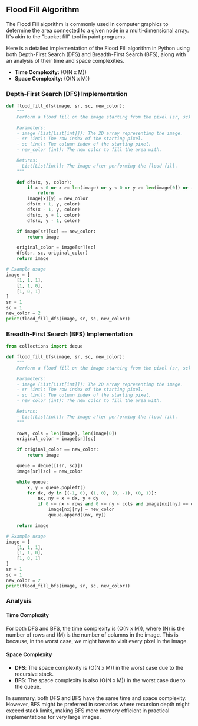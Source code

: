 ## Flood Fill Algorithm

The Flood Fill algorithm is commonly used in computer graphics to determine the area connected to a given node in a multi-dimensional array. It's akin to the "bucket fill" tool in paint programs.

Here is a detailed implementation of the Flood Fill algorithm in Python using both Depth-First Search (DFS) and Breadth-First Search (BFS), along with an analysis of their time and space complexities.

- **Time Complexity:** \(O(N x M)\)
- **Space Complexity:** \(O(N x M)\)
### Depth-First Search (DFS) Implementation

```python
def flood_fill_dfs(image, sr, sc, new_color):
    """
    Perform a flood fill on the image starting from the pixel (sr, sc) using DFS.

    Parameters:
    - image (List[List[int]]): The 2D array representing the image.
    - sr (int): The row index of the starting pixel.
    - sc (int): The column index of the starting pixel.
    - new_color (int): The new color to fill the area with.

    Returns:
    - List[List[int]]: The image after performing the flood fill.
    """

    def dfs(x, y, color):
        if x < 0 or x >= len(image) or y < 0 or y >= len(image[0]) or image[x][y] != color:
            return
        image[x][y] = new_color
        dfs(x + 1, y, color)
        dfs(x - 1, y, color)
        dfs(x, y + 1, color)
        dfs(x, y - 1, color)

    if image[sr][sc] == new_color:
        return image

    original_color = image[sr][sc]
    dfs(sr, sc, original_color)
    return image

# Example usage
image = [
    [1, 1, 1],
    [1, 1, 0],
    [1, 0, 1]
]
sr = 1
sc = 1
new_color = 2
print(flood_fill_dfs(image, sr, sc, new_color))
```

### Breadth-First Search (BFS) Implementation

```python
from collections import deque

def flood_fill_bfs(image, sr, sc, new_color):
    """
    Perform a flood fill on the image starting from the pixel (sr, sc) using BFS.

    Parameters:
    - image (List[List[int]]): The 2D array representing the image.
    - sr (int): The row index of the starting pixel.
    - sc (int): The column index of the starting pixel.
    - new_color (int): The new color to fill the area with.

    Returns:
    - List[List[int]]: The image after performing the flood fill.
    """
    
    rows, cols = len(image), len(image[0])
    original_color = image[sr][sc]

    if original_color == new_color:
        return image

    queue = deque([(sr, sc)])
    image[sr][sc] = new_color

    while queue:
        x, y = queue.popleft()
        for dx, dy in [(-1, 0), (1, 0), (0, -1), (0, 1)]:
            nx, ny = x + dx, y + dy
            if 0 <= nx < rows and 0 <= ny < cols and image[nx][ny] == original_color:
                image[nx][ny] = new_color
                queue.append((nx, ny))

    return image

# Example usage
image = [
    [1, 1, 1],
    [1, 1, 0],
    [1, 0, 1]
]
sr = 1
sc = 1
new_color = 2
print(flood_fill_bfs(image, sr, sc, new_color))
```

### Analysis

#### Time Complexity
For both DFS and BFS, the time complexity is \(O(N x M)\), where \(N\) is the number of rows and \(M\) is the number of columns in the image. This is because, in the worst case, we might have to visit every pixel in the image.

#### Space Complexity
- **DFS**: The space complexity is \(O(N x M)\) in the worst case due to the recursive stack.
- **BFS**: The space complexity is also \(O(N x M)\) in the worst case due to the queue.

In summary, both DFS and BFS have the same time and space complexity. However, BFS might be preferred in scenarios where recursion depth might exceed stack limits, making BFS more memory efficient in practical implementations for very large images.